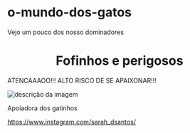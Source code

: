 # o-mundo-dos-gatos
Vejo um pouco dos nosso dominadores

<h1 align="center">Fofinhos e perigosos</h1>

<p aling="center">ATENCAAAOO!!! ALTO RISCO DE SE APAIXONAR!!!</p>

![descrição da imagem](https://img.freepik.com/fotos-gratis/gatos-peludos-bonitos-ao-ar-livre_23-2150679300.jpg?ga=GA1.1.1258297508.1732903583&semt=ais_hybrid)

Apoiadora dos gatinhos

https://www.instagram.com/sarah_dsantos/
